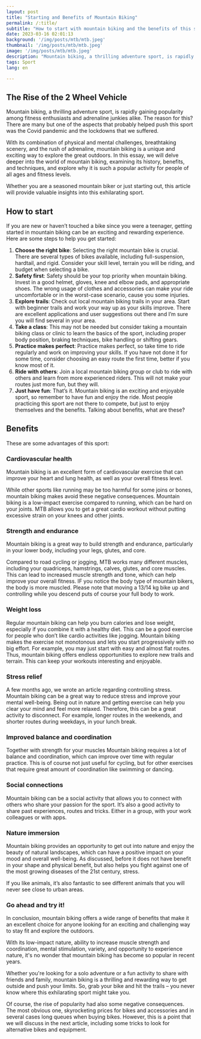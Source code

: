 ```yaml
---
layout: post 
title: "Starting and Benefits of Mountain Biking"
permalink: /:title/ 
subtitle: "How to start with mountain biking and the benefits of this sport"
date: 2023-03-16 02:01:13 
background: '/img/posts/mtb/mtb.jpeg'
thumbnail: '/img/posts/mtb/mtb.jpeg'
image: '/img/posts/mtb/mtb.jpeg'
description: "Mountain biking, a thrilling adventure sport, is rapidly gaining popularity among fitness enthusiasts and adrenaline junkies alike. The reason for this? There are many but one of the aspects that probably helped push this sport was the Covid pandemic and the lockdowns that we suffered."
tags: Sport 
lang: en

---
```


## The Rise of the 2 Wheel Vehicle

Mountain biking, a thrilling adventure sport, is rapidly gaining popularity among fitness enthusiasts and adrenaline junkies alike. The reason for this? There are many but one of the aspects that probably helped push this sport was the Covid pandemic and the lockdowns that we suffered.

With its combination of physical and mental challenges, breathtaking scenery, and the rush of adrenaline, mountain biking is a unique and exciting way to explore the great outdoors. In this essay, we will delve deeper into the world of mountain biking, examining its history, benefits, and techniques, and explore why it is such a popular activity for people of all ages and fitness levels.

Whether you are a seasoned mountain biker or just starting out, this article will provide valuable insights into this exhilarating sport.

## How to start

If you are new or haven’t touched a bike since you were a teenager, getting started in mountain biking can be an exciting and rewarding experience. Here are some steps to help you get started:

1. **Choose the right bike**: Selecting the right mountain bike is crucial. There are several types of bikes available, including full-suspension, hardtail, and rigid. Consider your skill level, terrain you will be riding, and budget when selecting a bike.
2. **Safety first**: Safety should be your top priority when mountain biking. Invest in a good helmet, gloves, knee and elbow pads, and appropriate shoes. The wrong usage of clothes and accessories can make your ride uncomfortable or in the worst-case scenario, cause you some injuries.
3. **Explore trails**: Check out local mountain biking trails in your area. Start with beginner trails and work your way up as your skills improve. There are excellent applications and user suggestions out there and I’m sure you will find several in your area.
4. **Take a class**: This may not be needed but consider taking a mountain biking class or clinic to learn the basics of the sport, including proper body position, braking techniques, bike handling or shifting gears.
5. **Practice makes perfect**: Practice makes perfect, so take time to ride regularly and work on improving your skills. If you have not done it for some time, consider choosing an easy route the first time, better if you know most of it.
6. **Ride with others**: Join a local mountain biking group or club to ride with others and learn from more experienced riders. This will not make your routes just more fun, but they will.
7. **Just have fun**: That’s it. Mountain biking is an exciting and enjoyable sport, so remember to have fun and enjoy the ride. Most people practicing this sport are not there to compete, but just to enjoy themselves and the benefits. Talking about benefits, what are these?

## Benefits

These are some advantages of this sport:

### Cardiovascular health
Mountain biking is an excellent form of cardiovascular exercise that can improve your heart and lung health, as well as your overall fitness level.

While other sports like running may be too harmful for some joins or bones, mountain biking makes avoid these negative consequences. Mountain biking is a low-impact exercise compared to running, which can be hard on your joints. MTB allows you to get a great cardio workout without putting excessive strain on your knees and other joints.



### Strength and endurance

Mountain biking is a great way to build strength and endurance, particularly in your lower body, including your legs, glutes, and core.

Compared to road cycling or jogging, MTB works many different muscles, including your quadriceps, hamstrings, calves, glutes, and core muscles. This can lead to increased muscle strength and tone, which can help improve your overall fitness. IF you notice the body type of mountain bikers, the body is more muscled. Please note that moving a 13/14 kg bike up and controlling while you descend puts of course your full body to work.
###
### Weight loss
Regular mountain biking can help you burn calories and lose weight, especially if you combine it with a healthy diet. This can be a good exercise for people who don’t like cardio activities like jogging. Mountain biking makes the exercise not monotonous and lets you start progressively with no big effort. For example, you may just start with easy and almost flat routes. Thus, mountain biking offers endless opportunities to explore new trails and terrain. This can keep your workouts interesting and enjoyable.
### Stress relief
A few months ago, we wrote an article regarding controlling stress. Mountain biking can be a great way to reduce stress and improve your mental well-being. Being out in nature and getting exercise can help you clear your mind and feel more relaxed. Therefore, this can be a great activity to disconnect. For example, longer routes in the weekends, and shorter routes during weekdays, in your lunch break.

### Improved balance and coordination
Together with strength for your muscles Mountain biking requires a lot of balance and coordination, which can improve over time with regular practice. This is of course not just useful for cycling, but for other exercises that require great amount of coordination like swimming or dancing.

### Social connections
Mountain biking can be a social activity that allows you to connect with others who share your passion for the sport. It’s also a good activity to share past experiences, routes and tricks. Either in a group, with your work colleagues or with apps.

### Nature immersion

Mountain biking provides an opportunity to get out into nature and enjoy the beauty of natural landscapes, which can have a positive impact on your mood and overall well-being. As discussed, before it does not have benefit in your shape and physical benefit, but also helps you fight against one of the most growing diseases of the 21st century, stress.

If you like animals, it’s also fantastic to see different animals that you will never see close to urban areas.

### Go ahead and try it!

In conclusion, mountain biking offers a wide range of benefits that make it an excellent choice for anyone looking for an exciting and challenging way to stay fit and explore the outdoors.

With its low-impact nature, ability to increase muscle strength and coordination, mental stimulation, variety, and opportunity to experience nature, it's no wonder that mountain biking has become so popular in recent years.

Whether you're looking for a solo adventure or a fun activity to share with friends and family, mountain biking is a thrilling and rewarding way to get outside and push your limits. So, grab your bike and hit the trails – you never know where this exhilarating sport might take you.

Of course, the rise of popularity had also some negative consequences. The most obvious one, skyrocketing prices for bikes and accessories and in several cases long queues when buying bikes. However, this is a point that we will discuss in the next article, including some tricks to look for alternative bikes and equipment.

